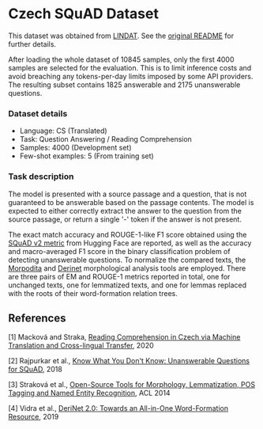 # Czech SQuAD Dataset 

This dataset was obtained from [LINDAT](https://lindat.mff.cuni.cz/repository/xmlui/handle/11234/1-3249). See the [original README](README_ORIGINAL.md) for further details.

After loading the whole dataset of 10845 samples, only the first 4000 samples are selected for the evaluation. This is to limit inference costs and avoid breaching any tokens-per-day limits imposed by some API providers. The resulting subset contains 1825 answerable and 2175 unanswerable questions.

### Dataset details

- Language: CS (Translated)
- Task: Question Answering / Reading Comprehension
- Samples: 4000 (Development set)
- Few-shot examples: 5 (From training set)

### Task description

The model is presented with a source passage and a question, that is not guaranteed to be answerable based on the passage contents. The model is expected to either correctly extract the answer to the question from the source passage, or return a single '-' token if the answer is not present.

The exact match accuracy and ROUGE-1-like F1 score obtained using the [SQuAD v2 metric](https://huggingface.co/spaces/evaluate-metric/squad_v2) from Hugging Face are reported, as well as the accuracy and macro-averaged F1 score in the binary classification problem of detecting unanswerable questions. To normalize the compared texts, the [Morpodita](https://ufal.mff.cuni.cz/morphodita) and [Derinet](https://ufal.mff.cuni.cz/derinet) morphological analysis tools are employed. There are three pairs of EM and ROUGE-1 metrics reported in total, one for unchanged texts, one for lemmatized texts, and one for lemmas replaced with the roots of their word-formation relation trees.

## References

[1] Macková and Straka, [Reading Comprehension in Czech via Machine Translation and Cross-lingual Transfer](https://arxiv.org/abs/2007.01667), 2020

[2] Rajpurkar et al., [Know What You Don't Know: Unanswerable Questions for SQuAD](https://arxiv.org/abs/1806.03822), 2018

[3] Straková et al., [Open-Source Tools for Morphology, Lemmatization, POS Tagging and Named Entity Recognition](https://aclanthology.org/P14-5003), ACL 2014

[4] Vidra et al., [DeriNet 2.0: Towards an All-in-One Word-Formation Resource](https://aclanthology.org/W19-8510), 2019

